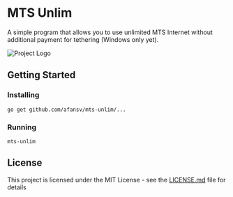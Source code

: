 # MTS Unlim
A simple program that allows you to use unlimited MTS Internet without additional payment for tethering (Windows only yet).

![Project Logo](https://user-images.githubusercontent.com/9019326/62428529-8414f500-b70b-11e9-8962-14641afda6b8.gif)

## Getting Started

### Installing
```
go get github.com/afansv/mts-unlim/...
```

### Running

```
mts-unlim
```

## License

This project is licensed under the MIT License - see the [LICENSE.md](LICENSE.md) file for details
